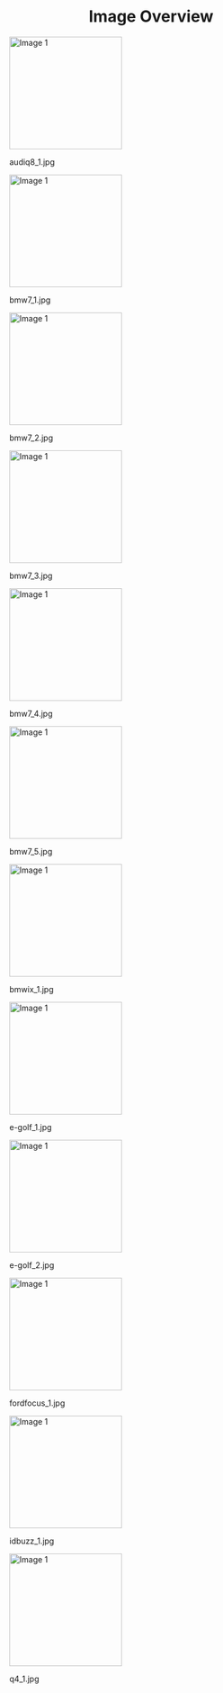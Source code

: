 <h1 style ="text-align: center;"> Image Overview </h1>
<div>
<div>
<img src="https://media.evkx.net/multimedia/technology/platforms/audiq8_1_xst.jpg" alt="Image 1" style="width: 200px;">
<p>audiq8_1.jpg</p>
</div>
<div>
<img src="https://media.evkx.net/multimedia/technology/platforms/bmw7_1_xst.jpg" alt="Image 1" style="width: 200px;">
<p>bmw7_1.jpg</p>
</div>
<div>
<img src="https://media.evkx.net/multimedia/technology/platforms/bmw7_2_xst.jpg" alt="Image 1" style="width: 200px;">
<p>bmw7_2.jpg</p>
</div>
<div>
<img src="https://media.evkx.net/multimedia/technology/platforms/bmw7_3_xst.jpg" alt="Image 1" style="width: 200px;">
<p>bmw7_3.jpg</p>
</div>
<div>
<img src="https://media.evkx.net/multimedia/technology/platforms/bmw7_4_xst.jpg" alt="Image 1" style="width: 200px;">
<p>bmw7_4.jpg</p>
</div>
<div>
<img src="https://media.evkx.net/multimedia/technology/platforms/bmw7_5_xst.jpg" alt="Image 1" style="width: 200px;">
<p>bmw7_5.jpg</p>
</div>
<div>
<img src="https://media.evkx.net/multimedia/technology/platforms/bmwix_1_xst.jpg" alt="Image 1" style="width: 200px;">
<p>bmwix_1.jpg</p>
</div>
<div>
<img src="https://media.evkx.net/multimedia/technology/platforms/e-golf_1_xst.jpg" alt="Image 1" style="width: 200px;">
<p>e-golf_1.jpg</p>
</div>
<div>
<img src="https://media.evkx.net/multimedia/technology/platforms/e-golf_2_xst.jpg" alt="Image 1" style="width: 200px;">
<p>e-golf_2.jpg</p>
</div>
<div>
<img src="https://media.evkx.net/multimedia/technology/platforms/fordfocus_1_xst.jpg" alt="Image 1" style="width: 200px;">
<p>fordfocus_1.jpg</p>
</div>
<div>
<img src="https://media.evkx.net/multimedia/technology/platforms/idbuzz_1_xst.jpg" alt="Image 1" style="width: 200px;">
<p>idbuzz_1.jpg</p>
</div>
<div>
<img src="https://media.evkx.net/multimedia/technology/platforms/q4_1_xst.jpg" alt="Image 1" style="width: 200px;">
<p>q4_1.jpg</p>
</div>
</div>
